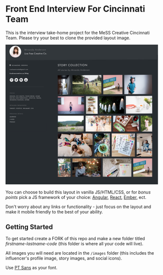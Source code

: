 # Front End Interview For Cincinnati Team

This is the interview take-home project for the MeSS Creative Cincinnati Team. Please try your best to clone the provided layout image.

<img src="/images/layout-image.jpg" alt="Layout Image" width="900"/>

You can choose to build this layout in vanilla JS/HTML/CSS, or for _bonus points_ pick a JS framework of your choice: [Angular](https://angular.io/), [React](https://reactjs.org/), [Ember](https://emberjs.com/), ect.

Don't worry about any links or functionality - just focus on the layout and make it mobile friendly to the best of your ability.


## Getting Started

To get started create a FORK of this repo and make a new folder titled _firstname-lastname-code_ (this folder is where all your code will live).

All images you will need are located in the `/images` folder (this includes the influencer's profile image, story images, and social icons).

Use [PT Sans](https://fonts.google.com/specimen/PT+Sans) as your font.
